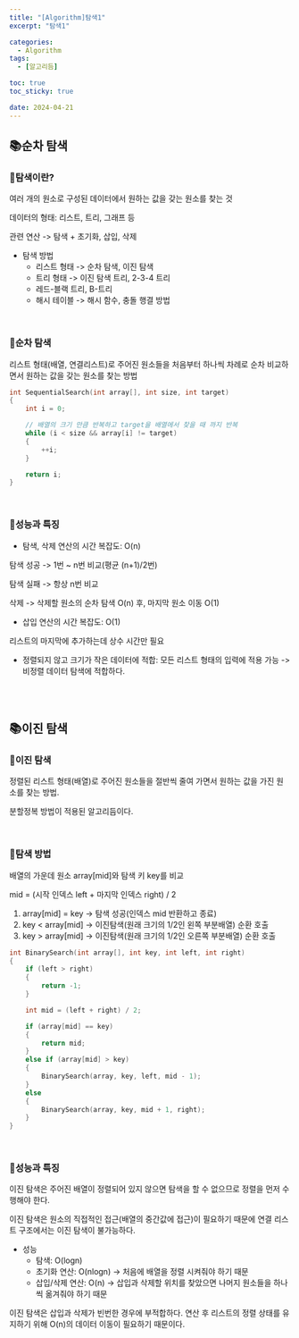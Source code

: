 ```yaml
---
title: "[Algorithm]탐색1"
excerpt: "탐색1"

categories:
  - Algorithm
tags:
  - [알고리듬]

toc: true
toc_sticky: true

date: 2024-04-21
---
```


## 📚순차 탐색
### 📄탐색이란?

여러 개의 원소로 구성된 데이터에서 원하는 값을 갖는 원소를 찾는 것

데이터의 형태: 리스트, 트리, 그래프 등

관련 연산 -> 탐색 + 초기화, 삽입, 삭제

* 탐색 방법
	- 리스트 형태 -> 순차 탐색, 이진 탐색
	- 트리 형태 -> 이진 탐색 트리, 2-3-4 트리
	- 레드-블랙 트리, B-트리
	- 해시 테이블 -> 해시 함수, 충돌 행결 방법

<br>

### 📄순차 탐색

리스트 형태(배열, 연결리스트)로 주어진 원소들을 처음부터 하나씩 차례로 순차 비교하면서 원하는 값을 갖는 원소를 찾는 방법

```c
int SequentialSearch(int array[], int size, int target)
{
	int i = 0;

	// 배열의 크기 만큼 반복하고 target을 배열에서 찾을 때 까지 반복
	while (i < size && array[i] != target)
	{
		++i;
	}

	return i;
}
```

<br>

### 📄성능과 특징

* 탐색, 삭제 연산의 시간 복잡도: O(n)

탐색 성공 -> 1번 ~ n번 비교(평균 (n+1)/2번)

탐색 실패 -> 항상 n번 비교

삭제 -> 삭제할 원소의 순차 탐색 O(n) 후, 마지막 원소 이동 O(1)

* 삽입 연산의 시간 복잡도: O(1)

리스트의 마지막에 추가하는데 상수 시간만 필요

* 정렬되지 않고 크기가 작은 데이터에 적합: 모든 리스트 형태의 입력에 적용 가능 -> 비정렬 데이터 탐색에 적합하다.

<br><br>

## 📚이진 탐색
### 📄이진 탐색

정렬된 리스트 형태(배열)로 주어진 원소들을 절반씩 줄여 가면서 원하는 값을 가진 원소를 찾는 방법.

분할정복 방법이 적용된 알고리듬이다.

<br>

### 📄탐색 방법

배열의 가운데 원소 array[mid]와 탐색 키 key를 비교

mid = (시작 인덱스 left + 마지막 인덱스 right) / 2

1. array[mid] = key -> 탐색 성공(인덱스 mid 반환하고 종료)
2. key < array[mid] -> 이진탐색(원래 크기의 1/2인 왼쪽 부분배열) 순환 호출
3. key > array[mid] -> 이진탐색(원래 크기의 1/2인 오른쪽 부분배열) 순환 호출

```c
int BinarySearch(int array[], int key, int left, int right)
{
	if (left > right)
	{
		return -1;
	}

	int mid = (left + right) / 2;

	if (array[mid] == key)
	{
		return mid;
	}
	else if (array[mid] > key)
	{
		BinarySearch(array, key, left, mid - 1);
	}
	else
	{
		BinarySearch(array, key, mid + 1, right);
	}
}
```

<br>

### 📄성능과 특징

이진 탐색은 주어진 배열이 정렬되어 있지 않으면 탐색을 할 수 없으므로 정렬을 먼저 수행해야 한다.

이진 탐색은 원소의 직접적인 접근(배열의 중간값에 접근)이 필요하기 때문에 연결 리스트 구조에서는 이진 탐색이 불가능하다.

* 성능
	- 탐색: O(logn)
	- 초기화 연산: O(nlogn) -> 처음에 배열을 정렬 시켜줘야 하기 때문
	- 삽입/삭제 연산: O(n) -> 삽입과 삭제할 위치를 찾았으면 나머지 원소들을 하나씩 옮겨줘야 하기 때문

이진 탐색은 삽입과 삭제가 빈번한 경우에 부적합하다. 연산 후 리스트의 정렬 상태를 유지하기 위해 O(n)의 데이터 이동이 필요하기 때문이다.

<br><br>
